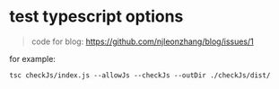 
# test typescript options

> code for blog: https://github.com/njleonzhang/blog/issues/1

for example:

```
tsc checkJs/index.js --allowJs --checkJs --outDir ./checkJs/dist/
```

